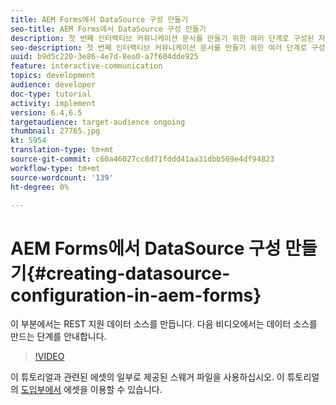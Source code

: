 ```yaml
---
title: AEM Forms에서 DataSource 구성 만들기
seo-title: AEM Forms에서 DataSource 구성 만들기
description: 첫 번째 인터랙티브 커뮤니케이션 문서를 만들기 위한 여러 단계로 구성된 자습서의 2부분입니다. 이 부분에서는 REST 지원 데이터 소스를 만듭니다.  다음 비디오에서는 데이터 소스를 만드는 단계를 안내합니다.
seo-description: 첫 번째 인터랙티브 커뮤니케이션 문서를 만들기 위한 여러 단계로 구성된 자습서의 2부분입니다. 이 부분에서는 REST 지원 데이터 소스를 만듭니다.  다음 비디오에서는 데이터 소스를 만드는 단계를 안내합니다.
uuid: b9d5c220-3e86-4e7d-8ea0-a7f604dde925
feature: interactive-communication
topics: development
audience: developer
doc-type: tutorial
activity: implement
version: 6.4,6.5
targetaudience: target-audience ongoing
thumbnail: 27765.jpg
kt: 5954
translation-type: tm+mt
source-git-commit: c60a46027cc8d71fddd41aa31dbb569e4df94823
workflow-type: tm+mt
source-wordcount: '139'
ht-degree: 0%

---
```



# AEM Forms에서 DataSource 구성 만들기{#creating-datasource-configuration-in-aem-forms}

이 부분에서는 REST 지원 데이터 소스를 만듭니다.  다음 비디오에서는 데이터 소스를 만드는 단계를 안내합니다.

>[!VIDEO](https://video.tv.adobe.com/v/27765/?quality=9&learn=on)

이 튜토리얼과 관련된 에셋의 일부로 제공된 스웨거 파일을 사용하십시오. 이 튜토리얼의 [도입부에서](introduction.md) 에셋을 이용할 수 있습니다.
